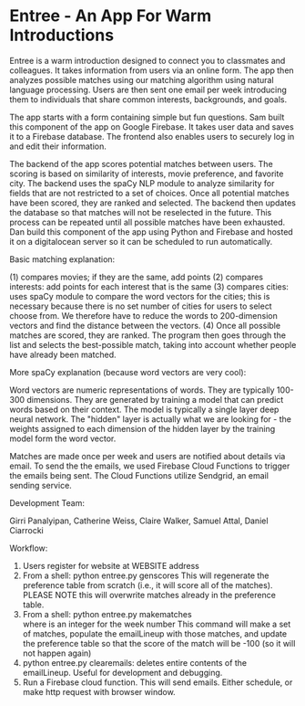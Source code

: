 # Entree - An App For Warm Introductions

Entree is a warm introduction designed to connect you to classmates and colleagues.  It takes information from users via an online form.  The app then analyzes possible matches using our matching algorithm using natural language processing.  Users are then sent one email per week introducing them to individuals that share common interests, backgrounds, and goals.

The app starts with a form containing simple but fun questions.  Sam built this component of the app on Google Firebase.  It takes user data and saves it to a Firebase database.  The frontend also enables users to securely log in and edit their information.

The backend of the app scores potential matches between users.  The scoring is based on similarity of interests, movie preference, and favorite city.  The backend uses the spaCy NLP module to analyze similarity for fields that are not restricted to a set of choices.  Once all potential matches have been scored, they are ranked and selected.  The backend then updates the database so that matches will not be reselected in the future.  This process can be repeated until all possible matches have been exhausted.  Dan build this component of the app using Python and Firebase and hosted it on a digitalocean server so it can be scheduled to run automatically.

Basic matching explanation:

(1) compares movies; if they are the same, add points
(2) compares interests: add points for each interest that is the same
(3) compares cities: uses spaCy module to compare the word vectors for the cities;
this is necessary because there is no set number of cities for users to select
choose from. We therefore have to reduce the words to 200-dimension vectors
and find the distance between the vectors.
(4) Once all possible matches are scored, they are ranked.  The program then
goes through the list and selects the best-possible match, taking into account
whether people have already been matched.

More spaCy explanation (because word vectors are very cool):

Word vectors are numeric representations of words.  They are typically 100-300
dimensions.  They are generated by training a model that can predict words based
on their context.  The model is typically a single layer deep neural network.
The "hidden" layer is actually what we are looking for - the weights assigned
to each dimension of the hidden layer by the training model form the word vector.

Matches are made once per week and users are notified about details via email. To send the the emails, we used Firebase Cloud Functions to trigger the emails being sent. The Cloud Functions utilize Sendgrid, an email sending service. 

Development Team:

Girri Panalyipan, Catherine Weiss, Claire Walker, Samuel Attal, Daniel Ciarrocki


Workflow:
1. Users register for website at WEBSITE address
2. From a shell: python entree.py genscores
This will regenerate the preference table from scratch (i.e.,
    it will score all of the matches).  PLEASE NOTE this will overwrite matches
    already in the preference table.
3. From a shell: python entree.py makematches <WEEK>  
where <WEEK> is an integer for the week number
    This command will make a set of matches, populate the emailLineup with
    those matches, and update the preference table so that the score of the
    match will be -100 (so it will not happen again)
4. python entree.py clearemails: deletes entire contents of the emailLineup.  Useful for
    development and debugging.
5. Run a Firebase cloud function. This will send emails. Either schedule, or make http request with browser window.  
